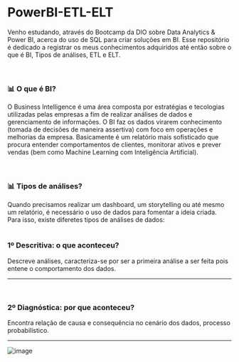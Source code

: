 # PowerBI-ETL-ELT

Venho estudando, através do Bootcamp da DIO sobre Data Analytics & Power BI, acerca do uso de SQL para criar soluções em BI. Esse repositório é dedicado a registrar os meus conhecimentos adquiridos até então sobre o que é BI, Tipos de análises, ETL e ELT.
</br>
</br>
</br>

### 📊 O que é BI?
O Business Intelligence é uma área composta por estratégias e tecologias utilizadas pelas empresas a fim de realizar análises de dados e gerenciamento de informações. O BI faz os dados virarem conhecimento (tomada de decisões de maneira assertiva) com foco em operações e melhorias da empresa. Basicamente é um relatório mais sofisticado que procura entender comportamentos de clientes, monitorar ativos e prever vendas (bem como Machine Learning com Inteligência Artificial).
</br>
</br>
</br>

### 📊 Tipos de análises?
Quando precisamos realizar um dashboard, um storytelling ou até mesmo um relatório, é necessário o uso de dados para fomentar a ideia criada. Para isso, existe diferetes tipos de análises de dados:
</br>
</br>
### 1º Descritiva: o que aconteceu?
Descreve análises, caracteriza-se por ser a primeira análise a ser feita pois entene o comportamento dos dados.
</br>
<hr>
</br>

### 2º Diagnóstica: por que aconteceu?
Encontra relação de causa e consequência no cenário dos dados, processo probabilístico.
</br>
<hr>

![image](https://github.com/user-attachments/assets/8d13d6ec-a863-4d79-b65d-04b429d21ddb)


